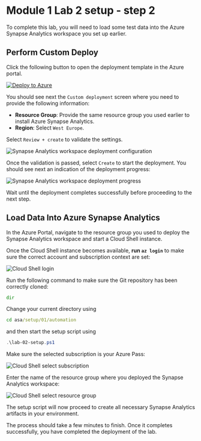 # Module 1 Lab 2 setup - step 2

To complete this lab, you will need to load some test data into the Azure Synapse Analytics workspace you set up earlier.

## Perform Custom Deploy

Click the following button to open the deployment template in the Azure portal.

[![Deploy to Azure](https://aka.ms/deploytoazurebutton)](https://portal.azure.com/#create/Microsoft.Template/uri/https%3A%2F%2Fraw.githubusercontent.com%2Fsolliancenet%2Fmicrosoft-data-engineering-ilt-deploy%2Fmain%2Fsetup%2F01%2Farm%2Fasaga-workspace-lab-02.json%3Ftoken%3DAA2FKXURSMJAZDFEIRRDZVK7Z3WVC)

You should see next the `Custom deployment` screen where you need to provide the following information:

   - **Resource Group**: Provide the same resource group you used earlier to install Azure Synapse Analytics. 
   - **Region**: Select `West Europe`.

Select `Review + create` to validate the settings.

![Synapse Analytics workspace deployment configuration](media/lab-02-deploy-configure.png)

Once the validation is passed, select `Create` to start the deployment. You should see next an indication of the deployment progress:

![Synapse Analytics workspace deployment progress](media/lab-02-deploy-progress.png)

Wait until the deployment completes successfully before proceeding to the next step.

## Load Data Into Azure Synapse Analytics

In the Azure Portal, navigate to the resource group you used to deploy the Synapse Analytics workspace and start a Cloud Shell instance.

Once the Cloud Shell instance becomes available, **run ```az login```** to make sure the correct account and subscription context are set:

![Cloud Shell login](media/cloudshell-setup-01.png)

Run the following command to make sure the Git repository has been correctly cloned:

```cmd
dir
```

Change your current directory using

```cmd
cd asa/setup/01/automation
```

and then start the setup script using

```powershell
.\lab-02-setup.ps1
```

Make sure the selected subscription is your Azure Pass:

![Cloud Shell select subscription](media/cloudshell-setup-03.png)

Enter the name of the resource group where you deployed the Synapse Analytics workspace:

![Cloud Shell select resource group](media/cloudshell-setup-04.png)

The setup script will now proceed to create all necessary Synapse Analytics artifacts in your environment.

The process should take a few minutes to finish. Once it completes successfully, you have completed the deployment of the lab.
